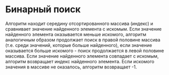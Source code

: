 # Бинарный поиск

Алгоритм находит середину отсортированного массива (индекс) и сравнивает значение найденного элемента с искомым. Если значение найденного элемента оказывается меньше искомого, алгоритм аналогичным образом продолжает поиск в правой половине массива (т.е. среди значений, которые больше найденного), если значение оказывается больше искомого - поиск продолжается в левой половине массива. Если значение найденного элемента совпадает с искомым, алгоритм возвращает индекс найденного элемента. Если искомого значения в массиве не оказалось, алгоритм возвращает -1.